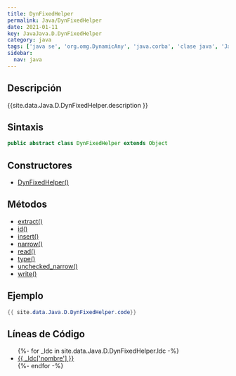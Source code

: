 ```yaml
---
title: DynFixedHelper
permalink: Java/DynFixedHelper
date: 2021-01-11
key: JavaJava.D.DynFixedHelper
category: java
tags: ['java se', 'org.omg.DynamicAny', 'java.corba', 'clase java', 'Java 1.0']
sidebar: 
  nav: java
---
```


## Descripción
{{site.data.Java.D.DynFixedHelper.description }}

## Sintaxis
~~~java
public abstract class DynFixedHelper extends Object
~~~

## Constructores
* [DynFixedHelper()](/Java/DynFixedHelper/DynFixedHelper/)

## Métodos
* [extract()](/Java/DynFixedHelper/extract)
* [id()](/Java/DynFixedHelper/id)
* [insert()](/Java/DynFixedHelper/insert)
* [narrow()](/Java/DynFixedHelper/narrow)
* [read()](/Java/DynFixedHelper/read)
* [type()](/Java/DynFixedHelper/type)
* [unchecked_narrow()](/Java/DynFixedHelper/unchecked_narrow)
* [write()](/Java/DynFixedHelper/write)

## Ejemplo
~~~java
{{ site.data.Java.D.DynFixedHelper.code}}
~~~

## Líneas de Código
<ul>
{%- for _ldc in site.data.Java.D.DynFixedHelper.ldc -%}
   <li>
       <a href="{{_ldc['url'] }}">{{ _ldc['nombre'] }}</a>
   </li>
{%- endfor -%}
</ul>
